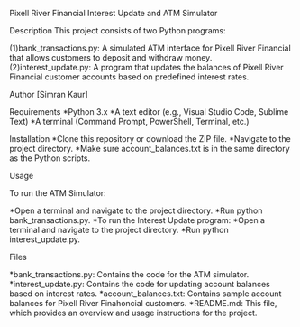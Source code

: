 Pixell River Financial Interest Update and ATM Simulator

Description
This project consists of two Python programs:

(1)bank_transactions.py: A simulated ATM interface for Pixell River Financial that allows customers to deposit and withdraw money.
(2)interest_update.py: A program that updates the balances of Pixell River Financial customer accounts based on predefined interest rates.


Author
[Simran Kaur]

Requirements
*Python 3.x
*A text editor (e.g., Visual Studio Code, Sublime Text)
*A terminal (Command Prompt, PowerShell, Terminal, etc.)


Installation
*Clone this repository or download the ZIP file.
*Navigate to the project directory.
*Make sure account_balances.txt is in the same directory as the Python scripts.


Usage

To run the ATM Simulator:
   
*Open a terminal and navigate to the project directory.
*Run python bank_transactions.py.
*To run the Interest Update program:
*Open a terminal and navigate to the project directory.
*Run python interest_update.py.


Files

*bank_transactions.py: Contains the code for the ATM simulator.
*interest_update.py: Contains the code for updating account balances based on interest rates.
*account_balances.txt: Contains sample account balances for Pixell River Finahoncial customers.
*README.md: This file, which provides an overview and usage instructions for the project.

